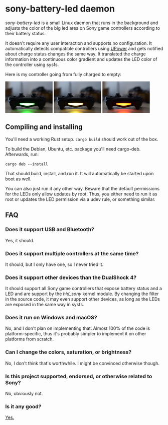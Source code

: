 # sony-battery-led daemon

*sony-battery-led* is a small Linux daemon that runs in the background and adjusts the color of the big led area on Sony game controllers according to their battery status.

It doesn't require any user interaction and supports no configuration. It automatically detects compatible controllers using [UPower](https://upower.freedesktop.org/) and gets notified about charge status changes the same way. It translated the charge information into a continuous color gradient and updates the LED color of the controller using sysfs.

Here is my controller going from fully charged to empty:

<img width="30%" src="images/full.jpg" alt="fully charged controller with a green LED"> <img width="30%" src="images/half.jpg" alt="half charged controller with a yellow LED"> <img width="30%" src="images/empty.jpg" alt="empty controller with a red LED">

## Compiling and installing

You'll need a working Rust setup. `cargo build` should work out of the box.

To build the Debian, Ubuntu, etc. package you'll need cargo-deb. Afterwards, run:

    cargo deb --install

That should build, install, and run it. It will automatically be started upon boot as well.

You can also just run it any other way. Beware that the default permissions for the LEDs only allow updates by root. Thus, you either need to run it as root or updates the LED permission via a udev rule, or something similar.

## FAQ

### Does it support USB and Bluetooth?

Yes, it should.

### Does it support multiple controllers at the same time?

It should, but I only have one, so I never tried it.

### Does it support other devices than the DualShock 4?

It should support all Sony game controllers that expose battery status and a LED and are support by the *hid_sony* kernel module. By changing the filter in the source code, it may even support other devices, as long as the LEDs are exposed in the same way in sysfs.

### Does it run on Windows and macOS?

No, and I don't plan on implementing that. Almost 100% of the code is platform-specific, thus it's probably simpler to implement it on other platforms from scratch.

### Can I change the colors, saturation, or brightness?

No, I don't think that's worthwhile. I might be convinced otherwise though.

### Is this project supported, endorsed, or otherwise related to Sony?

No, obviously not.

### Is it any good?

[Yes.](https://news.ycombinator.com/item?id=3067434)
